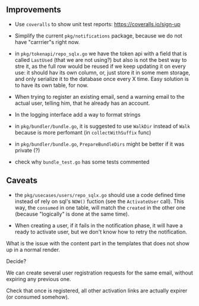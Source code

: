 Improvements
------------

- Use `coveralls` to show unit test reports: https://coveralls.io/sign-up

- Simplify the current `pkg/notifications` package, because we do not
    have "carrrier"s right now.

- in `pkg/tokenapi/repo_sqlx.go` we have the token api with a field that
    is called `LastUsed` (that we are not using?) but also is not
    the best way to stre it, as the full row would be reused if we
    keep updating it on every use: it should hav its own column, or,
    just store it in some mem storage, and only serialize it to the
    database once every X time. Easy solution is to have its own table,
    for now.

- When trying to register an existing email, send a warning email to
the actual user, telling him, that he already has an account.

- In the logging interface add a way to format strings

- in `pkg/bundler/bundle.go`, it is suggested to use `WalkDir` instead
    of `Walk` because is more perfomant (in `collectWithSuffix` func)

- in `pkg/bundler/bundle.go`, `PrepareBundleDirs` might be better if
    it was private (?)

- check why `bundle_test.go` has some tests commented

Caveats
-------
- the `pkg/usecases/users/repo_sqlx.go` should use a code defined time
    instead of rely on sql's `NOW()` fuction (see the `ActivateUser` call).
    This way, the `consumed` in one table, will match the `created` in
    the other one (because "logically" is done at the same time).

- When creating a user, if it fails in the notification phase, it will have
a ready to activate user, but we don't know how to retry the notification.


What is the issue with the content part in the templates that does not
show up in a normal render.

Decide?

We can create several user registration requests for the same email,
without expiring any previous one.

Check that once is registered, all other activation links are actually
expirer (or consumed somehow).
